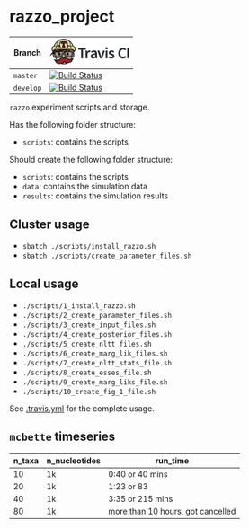 # razzo_project

Branch|[![Travis CI logo](pics/TravisCI.png)](https://travis-ci.org)
---|---
`master`|[![Build Status](https://travis-ci.org/richelbilderbeek/razzo_project.svg?branch=master)](https://travis-ci.org/richelbilderbeek/razzo_project)
`develop`|[![Build Status](https://travis-ci.org/richelbilderbeek/razzo_project.svg?branch=develop)](https://travis-ci.org/richelbilderbeek/razzo_project)

`razzo` experiment scripts and storage.

Has the following folder structure:

 * `scripts`: contains the scripts

Should create the following folder structure:

 * `scripts`: contains the scripts
 * `data`: contains the simulation data
 * `results`: contains the simulation results

## Cluster usage

 * `sbatch ./scripts/install_razzo.sh`
 * `sbatch ./scripts/create_parameter_files.sh`

## Local usage

 * `./scripts/1_install_razzo.sh`
 * `./scripts/2_create_parameter_files.sh`
 * `./scripts/3_create_input_files.sh`
 * `./scripts/4_create_posterior_files.sh`
 * `./scripts/5_create_nltt_files.sh`
 * `./scripts/6_create_marg_lik_files.sh`
 * `./scripts/7_create_nltt_stats_file.sh`
 * `./scripts/8_create_esses_file.sh`
 * `./scripts/9_create_marg_liks_file.sh`
 * `./scripts/10_create_fig_1_file.sh`

See [.travis.yml](.travis.yml) for the complete usage.

## `mcbette` timeseries

n_taxa|n_nucleotides|run_time
---|---|---
10|1k|0:40 or 40 mins
20|1k|1:23 or 83
40|1k|3:35 or 215 mins
80|1k|more than 10 hours, got cancelled
